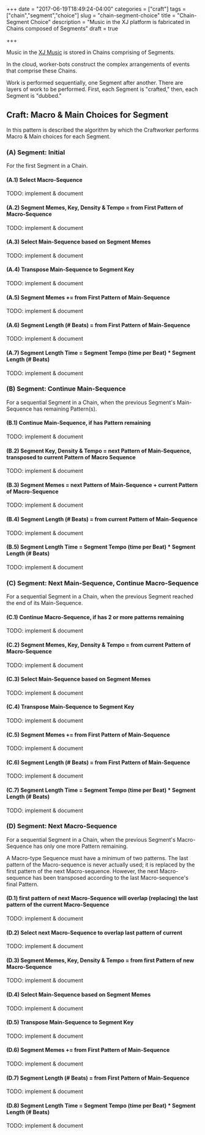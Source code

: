 +++
date = "2017-06-19T18:49:24-04:00"
categories = ["craft"]
tags = ["chain","segment","choice"]
slug = "chain-segment-choice"
title = "Chain-Segment Choice"
description = "Music in the XJ platform is fabricated in Chains composed of Segments"
draft = true

+++

Music in the [XJ Music](https://hub.xj.io/login) is stored in Chains comprising of Segments.

In the cloud, worker-bots construct the complex arrangements of events that comprise these Chains.

Work is performed sequentially, one Segment after another. There are layers of work to be performed. First, each Segment is "crafted," then, each Segment is "dubbed."

## Craft: Macro & Main Choices for Segment

In this pattern is described the algorithm by which the Craftworker performs Macro & Main choices for each Segment.

### (A) Segment: Initial

For the first Segment in a Chain.

#### (A.1) Select Macro-Sequence

TODO: implement & document

#### (A.2) Segment Memes, Key, Density & Tempo = from First Pattern of Macro-Sequence

TODO: implement & document

#### (A.3) Select Main-Sequence based on Segment Memes

TODO: implement & document

#### (A.4) Transpose Main-Sequence to Segment Key

TODO: implement & document

#### (A.5) Segment Memes += from First Pattern of Main-Sequence

TODO: implement & document

#### (A.6) Segment Length (# Beats) = from First Pattern of Main-Sequence

TODO: implement & document

#### (A.7) Segment Length Time = Segment Tempo (time per Beat) * Segment Length (# Beats)

TODO: implement & document

### (B) Segment: Continue Main-Sequence

For a sequential Segment in a Chain, when the previous Segment's Main-Sequence has remaining Pattern(s).

#### (B.1) Continue Main-Sequence, if has Pattern remaining

TODO: implement & document

#### (B.2) Segment Key, Density & Tempo = next Pattern of Main-Sequence, transposed to current Pattern of Macro Sequence

TODO: implement & document

#### (B.3) Segment Memes = next Pattern of Main-Sequence + current Pattern of Macro-Sequence

TODO: implement & document

#### (B.4) Segment Length (# Beats) = from current Pattern of Main-Sequence

TODO: implement & document

#### (B.5) Segment Length Time = Segment Tempo (time per Beat) * Segment Length (# Beats)

TODO: implement & document

### (C) Segment: Next Main-Sequence, Continue Macro-Sequence

For a sequential Segment in a Chain, when the previous Segment reached the end of its Main-Sequence.

#### (C.1) Continue Macro-Sequence, if has 2 or more patterns remaining

TODO: implement & document

#### (C.2) Segment Memes, Key, Density & Tempo = from current Pattern of Macro-Sequence

TODO: implement & document

#### (C.3) Select Main-Sequence based on Segment Memes

TODO: implement & document

#### (C.4) Transpose Main-Sequence to Segment Key

TODO: implement & document

#### (C.5) Segment Memes += from First Pattern of Main-Sequence

TODO: implement & document

#### (C.6) Segment Length (# Beats) = from First Pattern of Main-Sequence

TODO: implement & document

#### (C.7) Segment Length Time = Segment Tempo (time per Beat) * Segment Length (# Beats)

TODO: implement & document

### (D) Segment: Next Macro-Sequence

For a sequential Segment in a Chain, when the previous Segment's Macro-Sequence has only one more Pattern remaining.

A Macro-type Sequence must have a minimum of two patterns. The last pattern of the Macro-sequence is never actually used; it is replaced by the first pattern of the next Macro-sequence. However, the next Macro-sequence has been transposed according to the last Macro-sequence's final Pattern.

#### (D.1) first pattern of next Macro-Sequence will overlap (replacing) the last pattern of the current Macro-Sequence

TODO: implement & document

#### (D.2) Select next Macro-Sequence to overlap last pattern of current

TODO: implement & document

#### (D.3) Segment Memes, Key, Density & Tempo = from first Pattern of new Macro-Sequence

TODO: implement & document

#### (D.4) Select Main-Sequence based on Segment Memes

TODO: implement & document

#### (D.5) Transpose Main-Sequence to Segment Key

TODO: implement & document

#### (D.6) Segment Memes += from First Pattern of Main-Sequence

TODO: implement & document

#### (D.7) Segment Length (# Beats) = from First Pattern of Main-Sequence

TODO: implement & document

#### (D.8) Segment Length Time = Segment Tempo (time per Beat) * Segment Length (# Beats)

TODO: implement & document



